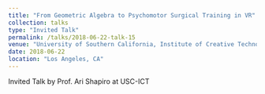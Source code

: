 ```yaml
---
title: "From Geometric Algebra to Psychomotor Surgical Training in VR"
collection: talks
type: "Invited Talk"
permalink: /talks/2018-06-22-talk-15
venue: "University of Southern California, Institute of Creative Technologies"
date: 2018-06-22
location: "Los Angeles, CA"
---
```


Invited Talk by Prof. Ari Shapiro at USC-ICT
